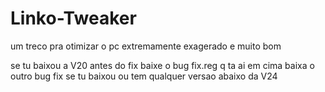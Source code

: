 # Linko-Tweaker 

um treco pra otimizar o pc extremamente exagerado e muito bom

se tu baixou a V20 antes do fix baixe o bug fix.reg q ta ai em cima
baixa o outro bug fix se tu baixou ou tem qualquer versao abaixo da V24 
